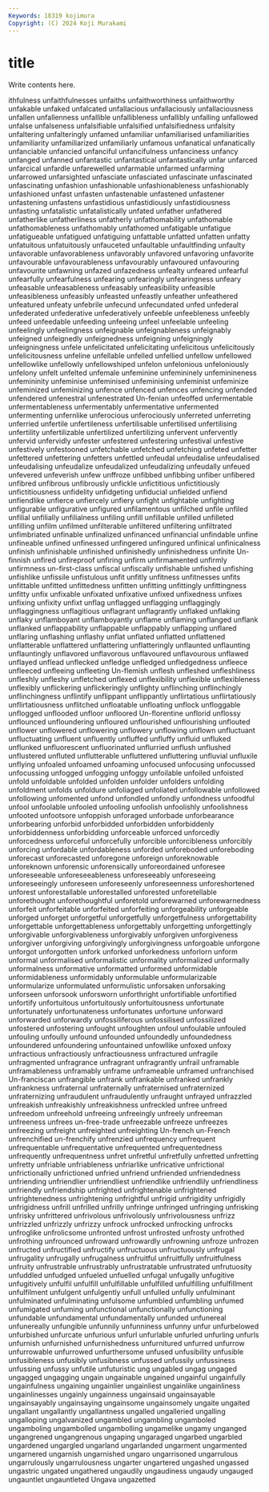 ```yaml
---
Keywords: 18319 kojimura
Copyright: (C) 2024 Koji Murakami
---
```


# title

Write contents here.



ithfulness unfaithfulnesses unfaiths unfaithworthiness unfaithworthy unfakable unfaked unfalcated unfallacious
unfallaciously unfallaciousness unfallen unfallenness unfallible unfallibleness unfallibly unfalling unfallowed unfalse
unfalseness unfalsifiable unfalsified unfalsifiedness unfalsity unfaltering unfalteringly unfamed unfamiliar unfamiliarised
unfamiliarities unfamiliarity unfamiliarized unfamiliarly unfamous unfanatical unfanatically unfanciable unfancied unfanciful
unfancifulness unfanciness unfancy unfanged unfanned unfantastic unfantastical unfantastically unfar unfarced
unfarcical unfardle unfarewelled unfarmable unfarmed unfarming unfarrowed unfarsighted unfasciate unfasciated
unfascinate unfascinated unfascinating unfashion unfashionable unfashionableness unfashionably unfashioned unfast unfasten
unfastenable unfastened unfastener unfastening unfastens unfastidious unfastidiously unfastidiousness unfasting unfatalistic
unfatalistically unfated unfather unfathered unfatherlike unfatherliness unfatherly unfathomability unfathomable unfathomableness
unfathomably unfathomed unfatigable unfatigue unfatigueable unfatigued unfatiguing unfattable unfatted unfatten
unfatty unfatuitous unfatuitously unfauceted unfaultable unfaultfinding unfaulty unfavorable unfavorableness unfavorably
unfavored unfavoring unfavorite unfavourable unfavourableness unfavourably unfavoured unfavouring unfavourite unfawning
unfazed unfazedness unfealty unfeared unfearful unfearfully unfearfulness unfearing unfearingly unfearingness
unfeary unfeasable unfeasableness unfeasably unfeasibility unfeasible unfeasibleness unfeasibly unfeasted unfeastly
unfeather unfeathered unfeatured unfeaty unfebrile unfecund unfecundated unfed unfederal unfederated
unfederative unfederatively unfeeble unfeebleness unfeebly unfeed unfeedable unfeeding unfeeing unfeel
unfeelable unfeeling unfeelingly unfeelingness unfeignable unfeignableness unfeignably unfeigned unfeignedly unfeignedness
unfeigning unfeigningly unfeigningness unfele unfelicitated unfelicitating unfelicitous unfelicitously unfelicitousness unfeline
unfellable unfelled unfellied unfellow unfellowed unfellowlike unfellowly unfellowshiped unfelon unfelonious
unfeloniously unfelony unfelt unfelted unfemale unfeminine unfemininely unfeminineness unfemininity unfeminise
unfeminised unfeminising unfeminist unfeminize unfeminized unfeminizing unfence unfenced unfences unfencing
unfended unfendered unfenestral unfenestrated Un-fenian unfeoffed unfermentable unfermentableness unfermentably unfermentative
unfermented unfermenting unfernlike unferocious unferociously unferreted unferreting unferried unfertile unfertileness
unfertilisable unfertilised unfertilising unfertility unfertilizable unfertilized unfertilizing unfervent unfervently unfervid
unfervidly unfester unfestered unfestering unfestival unfestive unfestively unfestooned unfetchable unfetched
unfetching unfeted unfetter unfettered unfettering unfetters unfettled unfeudal unfeudalise unfeudalised
unfeudalising unfeudalize unfeudalized unfeudalizing unfeudally unfeued unfevered unfeverish unfew unffroze
unfibbed unfibbing unfiber unfibered unfibred unfibrous unfibrously unfickle unfictitious unfictitiously
unfictitiousness unfidelity unfidgeting unfiducial unfielded unfiend unfiendlike unfierce unfiercely unfiery
unfight unfightable unfighting unfigurable unfigurative unfigured unfilamentous unfilched unfile unfiled
unfilial unfilially unfilialness unfiling unfill unfillable unfilled unfilleted unfilling unfilm
unfilmed unfilterable unfiltered unfiltering unfiltrated unfimbriated unfinable unfinalized unfinanced unfinancial
unfindable unfine unfineable unfined unfinessed unfingered unfingured unfinical unfinicalness unfinish
unfinishable unfinished unfinishedly unfinishedness unfinite Un-finnish unfired unfireproof unfiring unfirm
unfirmamented unfirmly unfirmness un-first-class unfiscal unfiscally unfishable unfished unfishing unfishlike
unfissile unfistulous unfit unfitly unfitness unfitnesses unfits unfittable unfitted unfittedness
unfitten unfitting unfittingly unfittingness unfitty unfix unfixable unfixated unfixative unfixed
unfixedness unfixes unfixing unfixity unfixt unflag unflagged unflagging unflaggingly unflaggingness
unflagitious unflagrant unflagrantly unflaked unflaking unflaky unflamboyant unflamboyantly unflame unflaming
unflanged unflank unflanked unflappability unflappable unflappably unflapping unflared unflaring unflashing
unflashy unflat unflated unflatted unflattened unflatterable unflattered unflattering unflatteringly unflaunted
unflaunting unflauntingly unflavored unflavorous unflavoured unflavourous unflawed unflayed unflead unflecked
unfledge unfledged unfledgedness unfleece unfleeced unfleeing unfleeting Un-flemish unflesh unfleshed
unfleshliness unfleshly unfleshy unfletched unflexed unflexibility unflexible unflexibleness unflexibly unflickering
unflickeringly unflighty unflinching unflinchingly unflinchingness unflintify unflippant unflippantly unflirtatious unflirtatiously
unflirtatiousness unflitched unfloatable unfloating unflock unfloggable unflogged unflooded unfloor unfloored
Un-florentine unflorid unflossy unflounced unfloundering unfloured unflourished unflourishing unflouted unflower
unflowered unflowering unflowery unflowing unflown unfluctuant unfluctuating unfluent unfluently unfluffed
unfluffy unfluid unfluked unflunked unfluorescent unfluorinated unflurried unflush unflushed unflustered
unfluted unflutterable unfluttered unfluttering unfluvial unfluxile unflying unfoaled unfoamed unfoaming
unfocused unfocusing unfocussed unfocussing unfogged unfogging unfoggy unfoilable unfoiled unfoisted
unfold unfoldable unfolded unfolden unfolder unfolders unfolding unfoldment unfolds unfoldure
unfoliaged unfoliated unfollowable unfollowed unfollowing unfomented unfond unfondled unfondly unfondness
unfoodful unfool unfoolable unfooled unfooling unfoolish unfoolishly unfoolishness unfooted unfootsore
unfoppish unforaged unforbade unforbearance unforbearing unforbid unforbidded unforbidden unforbiddenly unforbiddenness
unforbidding unforceable unforced unforcedly unforcedness unforceful unforcefully unforcible unforcibleness unforcibly
unforcing unfordable unfordableness unforded unforeboded unforeboding unforecast unforecasted unforegone unforeign
unforeknowable unforeknown unforensic unforensically unforeordained unforesee unforeseeable unforeseeableness unforeseeably unforeseeing
unforeseeingly unforeseen unforeseenly unforeseenness unforeshortened unforest unforestallable unforestalled unforested unforetellable
unforethought unforethoughtful unforetold unforewarned unforewarnedness unforfeit unforfeitable unforfeited unforfeiting unforgeability
unforgeable unforged unforget unforgetful unforgetfully unforgetfulness unforgettability unforgettable unforgettableness unforgettably
unforgetting unforgettingly unforgivable unforgivableness unforgivably unforgiven unforgiveness unforgiver unforgiving unforgivingly
unforgivingness unforgoable unforgone unforgot unforgotten unfork unforked unforkedness unforlorn unform
unformal unformalised unformalistic unformality unformalized unformally unformalness unformative unformatted unformed
unformidable unformidableness unformidably unformulable unformularizable unformularize unformulated unformulistic unforsaken unforsaking
unforseen unforsook unforsworn unforthright unfortifiable unfortified unfortify unfortuitous unfortuitously unfortuitousness
unfortunate unfortunately unfortunateness unfortunates unfortune unforward unforwarded unforwardly unfossiliferous unfossilised
unfossilized unfostered unfostering unfought unfoughten unfoul unfoulable unfouled unfouling unfoully
unfound unfounded unfoundedly unfoundedness unfoundered unfoundering unfountained unfowllike unfoxed unfoxy
unfractious unfractiously unfractiousness unfractured unfragile unfragmented unfragrance unfragrant unfragrantly unfrail
unframable unframableness unframably unframe unframeable unframed unfranchised Un-franciscan unfrangible unfrank
unfrankable unfranked unfrankly unfrankness unfraternal unfraternally unfraternised unfraternized unfraternizing unfraudulent
unfraudulently unfraught unfrayed unfrazzled unfreakish unfreakishly unfreakishness unfreckled unfree unfreed
unfreedom unfreehold unfreeing unfreeingly unfreely unfreeman unfreeness unfrees un-free-trade unfreezable
unfreeze unfreezes unfreezing unfreight unfreighted unfreighting Un-french un-French unfrenchified un-frenchify
unfrenzied unfrequency unfrequent unfrequentable unfrequentative unfrequented unfrequentedness unfrequently unfrequentness unfret
unfretful unfretfully unfretted unfretting unfretty unfriable unfriableness unfriarlike unfricative unfrictional
unfrictionally unfrictioned unfried unfriend unfriended unfriendedness unfriending unfriendlier unfriendliest unfriendlike
unfriendlily unfriendliness unfriendly unfriendship unfrighted unfrightenable unfrightened unfrightenedness unfrightening unfrightful
unfrigid unfrigidity unfrigidly unfrigidness unfrill unfrilled unfrilly unfringe unfringed unfringing
unfrisking unfrisky unfrittered unfrivolous unfrivolously unfrivolousness unfrizz unfrizzled unfrizzly unfrizzy
unfrock unfrocked unfrocking unfrocks unfroglike unfrolicsome unfronted unfrost unfrosted unfrosty
unfrothed unfrothing unfrounced unfroward unfrowardly unfrowning unfroze unfrozen unfructed unfructified
unfructify unfructuous unfructuously unfrugal unfrugality unfrugally unfrugalness unfruitful unfruitfully unfruitfulness
unfruity unfrustrable unfrustrably unfrustratable unfrustrated unfrutuosity unfuddled unfudged unfueled unfuelled
unfugal unfugally unfugitive unfugitively unfulfil unfulfill unfulfillable unfulfilled unfulfilling unfulfillment
unfulfilment unfulgent unfulgently unfull unfulled unfully unfulminant unfulminated unfulminating unfulsome
unfumbled unfumbling unfumed unfumigated unfuming unfunctional unfunctionally unfunctioning unfundable unfundamental
unfundamentally unfunded unfunereal unfunereally unfungible unfunnily unfunniness unfunny unfur unfurbelowed
unfurbished unfurcate unfurious unfurl unfurlable unfurled unfurling unfurls unfurnish unfurnished
unfurnishedness unfurnitured unfurred unfurrow unfurrowable unfurrowed unfurthersome unfused unfusibility unfusible
unfusibleness unfusibly unfusibness unfussed unfussily unfussiness unfussing unfussy unfutile unfuturistic
ung ungabled ungag ungaged ungagged ungagging ungain ungainable ungained ungainful
ungainfully ungainfulness ungaining ungainlier ungainliest ungainlike ungainliness ungainlinesses ungainly ungainness
ungainsaid ungainsayable ungainsayably ungainsaying ungainsome ungainsomely ungaite ungaited ungallant ungallantly
ungallantness ungalled ungalleried ungalling ungalloping ungalvanized ungambled ungambling ungamboled ungamboling
ungambolled ungambolling ungamelike ungamy unganged ungangrened ungangrenous ungaping ungaraged ungarbed
ungarbled ungardened ungargled ungarland ungarlanded ungarment ungarmented ungarnered ungarnish ungarnished
ungaro ungarrisoned ungarrulous ungarrulously ungarrulousness ungarter ungartered ungashed ungassed ungastric
ungated ungathered ungaudily ungaudiness ungaudy ungauged ungauntlet ungauntleted Ungava ungazetted
